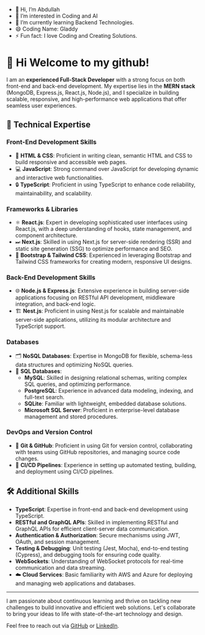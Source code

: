 - 👋 Hi, I’m Abdullah
- 👀 I’m interested in Coding and AI
- 🌱 I’m currently learning Backend Technologies.
- 😄 Coding Name: Gladdy
- ⚡ Fun fact: I love Coding and Creating Solutions.
# 👋 Hi Welcome to my github!

I am an **experienced Full-Stack Developer** with a strong focus on both front-end and back-end development. My expertise lies in the **MERN stack** (MongoDB, Express.js, React.js, Node.js), and I specialize in building scalable, responsive, and high-performance web applications that offer seamless user experiences.

## 🚀 Technical Expertise

### Front-End Development Skills
- 📝 **HTML & CSS**: Proficient in writing clean, semantic HTML and CSS to build responsive and accessible web pages.
- 💻 **JavaScript**: Strong command over JavaScript for developing dynamic and interactive web functionalities.
- 🔒 **TypeScript**: Proficient in using TypeScript to enhance code reliability, maintainability, and scalability.

### Frameworks & Libraries
- ⚛️ **React.js**: Expert in developing sophisticated user interfaces using React.js, with a deep understanding of hooks, state management, and component architecture.
- ⏭ **Next.js**: Skilled in using Next.js for server-side rendering (SSR) and static site generation (SSG) to optimize performance and SEO.
- 🎨 **Bootstrap & Tailwind CSS**: Experienced in leveraging Bootstrap and Tailwind CSS frameworks for creating modern, responsive UI designs.

### Back-End Development Skills
- 🌐 **Node.js & Express.js**: Extensive experience in building server-side applications focusing on RESTful API development, middleware integration, and back-end logic.
- 🏗 **Nest.js**: Proficient in using Nest.js for scalable and maintainable server-side applications, utilizing its modular architecture and TypeScript support.

### Databases
- 🗂 **NoSQL Databases**: Expertise in MongoDB for flexible, schema-less data structures and optimizing NoSQL queries.
- 💾 **SQL Databases**:
  - **MySQL**: Skilled in designing relational schemas, writing complex SQL queries, and optimizing performance.
  - **PostgreSQL**: Experience in advanced data modeling, indexing, and full-text search.
  - **SQLite**: Familiar with lightweight, embedded database solutions.
  - **Microsoft SQL Server**: Proficient in enterprise-level database management and stored procedures.

### DevOps and Version Control
- 🔧 **Git & GitHub**: Proficient in using Git for version control, collaborating with teams using GitHub repositories, and managing source code changes.
- 🚀 **CI/CD Pipelines**: Experience in setting up automated testing, building, and deployment using CI/CD pipelines.

## 🛠️ Additional Skills
- **TypeScript**: Expertise in front-end and back-end development using TypeScript.
- **RESTful and GraphQL APIs**: Skilled in implementing RESTful and GraphQL APIs for efficient client-server data communication.
- **Authentication & Authorization**: Secure mechanisms using JWT, OAuth, and session management.
- **Testing & Debugging**: Unit testing (Jest, Mocha), end-to-end testing (Cypress), and debugging tools for ensuring code quality.
- **WebSockets**: Understanding of WebSocket protocols for real-time communication and data streaming.
- ☁️ **Cloud Services**: Basic familiarity with AWS and Azure for deploying and managing web applications and databases.

---

I am passionate about continuous learning and thrive on tackling new challenges to build innovative and efficient web solutions. Let's collaborate to bring your ideas to life with state-of-the-art technology and design.

Feel free to reach out via [GitHub](https://github.com/) or [LinkedIn](https://linkedin.com).

